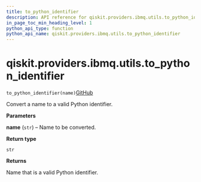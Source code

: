 ```yaml
---
title: to_python_identifier
description: API reference for qiskit.providers.ibmq.utils.to_python_identifier
in_page_toc_min_heading_level: 1
python_api_type: function
python_api_name: qiskit.providers.ibmq.utils.to_python_identifier
---
```


# qiskit.providers.ibmq.utils.to\_python\_identifier

<span id="qiskit.providers.ibmq.utils.to_python_identifier" />

`to_python_identifier(name)`[GitHub](https://github.com/qiskit/qiskit-ibmq-provider/tree/stable/0.14/qiskit/providers/ibmq/utils/utils.py "view source code")

Convert a name to a valid Python identifier.

**Parameters**

**name** (`str`) – Name to be converted.

**Return type**

`str`

**Returns**

Name that is a valid Python identifier.

